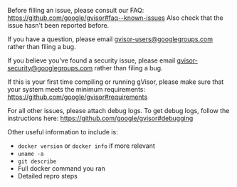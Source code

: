Before filling an issue, please consult our FAQ: https://github.com/google/gvisor#faq--known-issues
Also check that the issue hasn't been reported before.

If you have a question, please email gvisor-users@googlegroups.com rather than filing a bug.

If you believe you've found a security issue, please email gvisor-security@googlegroups.com rather than filing a bug.

If this is your first time compiling or running gVisor, please make sure that your system meets the minimum requirements: https://github.com/google/gvisor#requirements

For all other issues, please attach debug logs. To get debug logs, follow the instructions here: https://github.com/google/gvisor#debugging

Other useful information to include is:
- `docker version` or `docker info` if more relevant
- `uname -a`
- `git describe`
- Full docker command you ran
- Detailed repro steps
